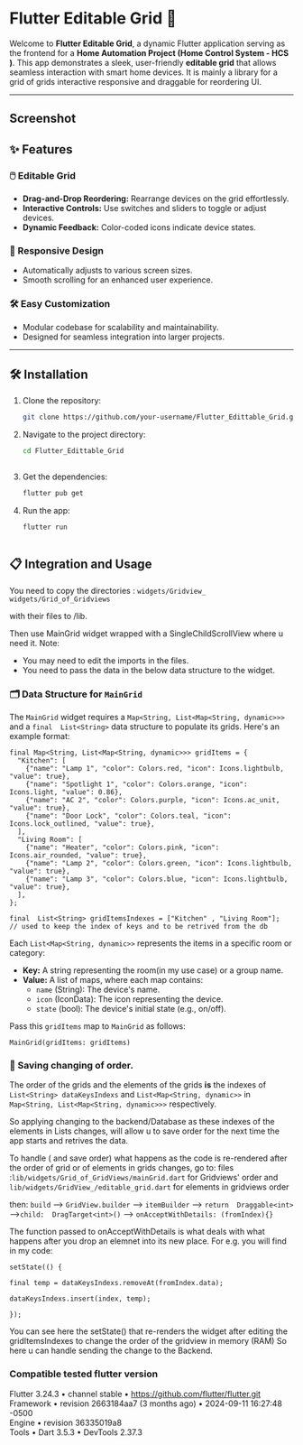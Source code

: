 
# Flutter Editable Grid 🚀

Welcome to **Flutter Editable Grid**, a dynamic Flutter application serving as the frontend for a **Home Automation Project (Home Control System - HCS )**. This app demonstrates a sleek, user-friendly **editable grid** that allows seamless interaction with smart home devices.
It is mainly a library for a grid of grids interactive responsive and draggable for reordering UI.

---
## Screenshot


## ✨ Features

### 🖱️ Editable Grid  
- **Drag-and-Drop Reordering:** Rearrange devices on the grid effortlessly.  
- **Interactive Controls:** Use switches and sliders to toggle or adjust devices.  
- **Dynamic Feedback:** Color-coded icons indicate device states.  

### 📱 Responsive Design  
- Automatically adjusts to various screen sizes.  
- Smooth scrolling for an enhanced user experience.  

### 🛠️ Easy Customization  
- Modular codebase for scalability and maintainability.  
- Designed for seamless integration into larger projects.

---

## 🛠️ Installation

1. Clone the repository:
   ```bash
   git clone https://github.com/your-username/Flutter_Edittable_Grid.git

2. Navigate to the project directory:
   ```bash
   cd Flutter_Edittable_Grid
  
3. Get the dependencies:
   ```bash
   flutter pub get
   
4. Run the app:
	```bash
	flutter run



## 📋 Integration and Usage

You need to copy the directories : 
`widgets/Gridview_` 
`widgets/Grid_of_Gridviews`

with their files to /lib.

Then use MainGrid widget wrapped with a SingleChildScrollView  where u need it.
Note: 
- You may need to edit the imports in the files.
- You need to pass the data in the below data structure to the widget.

### 🗂️ Data Structure for `MainGrid`

The `MainGrid` widget requires a `Map<String, List<Map<String, dynamic>>>`  and a `final  List<String>` data structure to populate its grids. Here's an example format:

```
final Map<String, List<Map<String, dynamic>>> gridItems = {
  "Kitchen": [
    {"name": "Lamp 1", "color": Colors.red, "icon": Icons.lightbulb, "value": true},
    {"name": "Spotlight 1", "color": Colors.orange, "icon": Icons.light, "value": 0.86},
    {"name": "AC 2", "color": Colors.purple, "icon": Icons.ac_unit, "value": true},
    {"name": "Door Lock", "color": Colors.teal, "icon": Icons.lock_outlined, "value": true},
  ],
  "Living Room": [
    {"name": "Heater", "color": Colors.pink, "icon": Icons.air_rounded, "value": true},
    {"name": "Lamp 2", "color": Colors.green, "icon": Icons.lightbulb, "value": true},
    {"name": "Lamp 3", "color": Colors.blue, "icon": Icons.lightbulb, "value": true},
  ],
};

final  List<String> gridItemsIndexes = ["Kitchen" , "Living Room"];
// used to keep the index of keys and to be retrived from the db

```

Each `List<Map<String, dynamic>>` represents the items in a specific room or category:

-   **Key:** A string representing the room(in my use case) or a group name.
-   **Value:** A list of maps, where each map contains:
    -   `name` (String): The device's name.
    -   `icon` (IconData): The icon representing the device.
    -   `state` (bool): The device's initial state (e.g., on/off).

Pass this `gridItems` map to `MainGrid` as follows:


```
MainGrid(gridItems: gridItems)
```
### 💾 Saving changing of order.
The order of the grids and the elements of the grids **is** the indexes  of `List<String> dataKeysIndexs` 
and `List<Map<String, dynamic>>` in `Map<String, List<Map<String, dynamic>>>` respectively.

So applying changing to the backend/Database as these indexes of the elements in Lists changes, will allow u to save order for the next time the app starts and retrives the data. 

To handle ( and save order) what happens as the code is re-rendered after the order of grid or of elements in grids changes, go to:
files :`lib/widgets/Grid_of_GridViews/mainGrid.dart` for Gridviews' order 
and `lib/widgets/GridView_/editable_grid.dart` for elements in gridviews order

then: `build`  -->  `GridView.builder`  --> `itemBuilder` --> `return  Draggable<int>` -->`child:  DragTarget<int>()` --> `onAcceptWithDetails: (fromIndex){}`

The function passed to onAcceptWithDetails is what deals with what happens after you drop an elemnet into its new place. For e.g. you will find in my code:
```
setState(() {

final temp = dataKeysIndexs.removeAt(fromIndex.data);

dataKeysIndexs.insert(index, temp);

});
```

You can see here the setState() that re-renders the widget after editing the gridItemsIndexes to change the order of the gridview in memory (RAM) So here u can handle sending the change to the Backend.


### Compatible tested flutter version

Flutter 3.24.3 • channel stable • https://github.com/flutter/flutter.git <br>
Framework • revision 2663184aa7 (3 months ago) • 2024-09-11 16:27:48 -0500 <br>
Engine • revision 36335019a8 <br>
Tools • Dart 3.5.3 • DevTools 2.37.3 <br>
